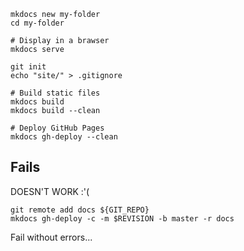 
```shell
mkdocs new my-folder
cd my-folder

# Display in a brawser
mkdocs serve

git init
echo "site/" > .gitignore

# Build static files
mkdocs build
mkdocs build --clean

# Deploy GitHub Pages
mkdocs gh-deploy --clean
```

## Fails

DOESN'T WORK :'(

```shell
git remote add docs ${GIT_REPO}
mkdocs gh-deploy -c -m $REVISION -b master -r docs
```

Fail without errors...
